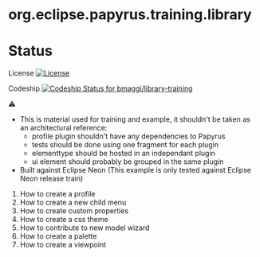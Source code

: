 org.eclipse.papyrus.training.library
=======================================

# Status

License [![License](https://img.shields.io/badge/license-EPL-blue.svg)](https://www.eclipse.org/legal/epl-v10.html)

Codeship [ ![Codeship Status for bmaggi/library-training](https://codeship.com/projects/93c25b50-55af-0134-4ca0-1e6b697efd61/status?branch=master)](https://codeship.com/projects/172132)

:warning: 
 - This is material used for training and example, it shouldn't be taken as an architectural reference:
	- profile plugin shouldn't have any dependencies to Papyrus
	- tests should be done using one fragment for each plugin
	- elementtype should be hosted in an independant plugin
	- ui element should probably be grouped in the same plugin
 - Built against Eclipse Neon (This example is only tested against Eclipse Neon release train)

1. How to create a profile 
2. How to create a new child menu
3. How to create custom properties
4. How to create a css theme
5. How to contribute to new model wizard
6. How to create a palette
7. How to create a viewpoint
 
 
